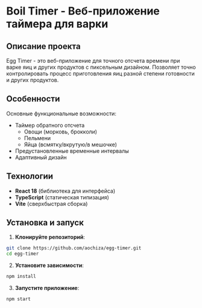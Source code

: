 # Boil Timer - Веб-приложение таймера для варки 

## Описание проекта

Egg Timer - это веб-приложение для точного отсчета времени при варке яиц 
и других продуктов с пиксельным дизайном. 
Позволяет точно контролировать процесс приготовления 
яиц разной степени готовности и других продуктов.

## Особенности
Основные функциональные возможности: 
- Таймер обратного отсчета 
  -  Овощи (морковь, брокколи)
  -  Пельмени
  -  Яйца (всмятку/вкрутую/в мешочке)
- Предустановленные временные интервалы 
- Адаптивный дизайн

## Технологии
- **React 18** (библиотека для интерфейса)
- **TypeScript** (статическая типизация) 
- **Vite** (сверхбыстрая сборка) 

## Установка и запуск
1. **Клонируйте репозиторий**:
```bash
git clone https://github.com/aochiza/egg-timer.git
cd egg-timer
```
2. **Установите зависимости**:
```bash
npm install
```
3. **Запустите приложение**:
```bash
npm start
```

